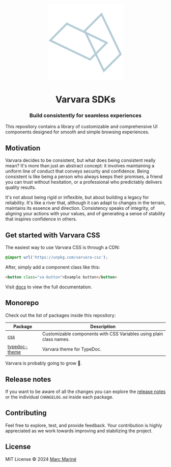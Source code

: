 <p align="center">
  <picture >
    <source media="(prefers-color-scheme: dark)" srcset="./docs/public/va-dark.svg">
    <source media="(prefers-color-scheme: light)" srcset="./docs/public/va-light.svg">
    <img alt="Shows a black logo in light color mode and a white one in dark color mode." src="./docs/public/va-dark.svg" width="240px" >
  </picture>
</p>

<h1 align="center">Varvara SDKs</h1>

<h3 align="center">Build consistently for seamless experiences</h3>

This repository contains a library of customizable and comprehensive UI components designed for smooth and simple browsing experiences.

## Motivation

Varvara decides to be consistent, but what does being consistent really mean? It's more than just an abstract concept: it involves maintaining a uniform line of conduct that conveys security and confidence. Being consistent is like being a person who always keeps their promises, a friend you can trust without hesitation, or a professional who predictably delivers quality results.

It's not about being rigid or inflexible, but about building a legacy for reliability. It's like a river that, although it can adapt to changes in the terrain, maintains its essence and direction. Consistency speaks of integrity, of aligning your actions with your values, and of generating a sense of stability that inspires confidence in others.

## Get started with Varvara CSS

The easiest way to use Varvara CSS is through a CDN:

```css
@import url('https://unpkg.com/varvara-css');
```

After, simply add a component class like this:

```html
<button class="va-button">Example button</button>
```

Visit [docs](packages/css) to view the full documentation.

## Monorepo

Check out the list of packages inside this repository:

| Package                                 | Description                                                         |
| --------------------------------------- | ------------------------------------------------------------------- |
| [css](packages/css)                     | Customizable components with CSS Variables using plain class names. |
| [typedoc-theme](packages/typedoc-theme) | Varvara theme for TypeDoc.                                          |

Varvara is probably going to grow 🚀.

## Release notes

If you want to be aware of all the changes you can explore the [release notes](https://github.com/marcmarine/varvara/releases) or the individual `CHANGELOG.md` inside each package.

## Contributing

Feel free to explore, test, and provide feedback. Your contribution is highly appreciated as we work towards improving and stabilizing the project.

## License

MIT License © 2024 [Marc Mariné](https://github.com/marcmarine)
